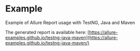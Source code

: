# Example

Example of Allure Report usage with TestNG, Java and Maven

The generated report is available here: [https://allure-examples.github.io/testng-java-maven](https://allure-examples.github.io/testng-java-maven/)

